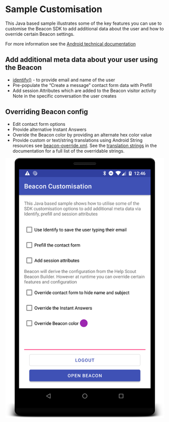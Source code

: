 # Sample Customisation

This Java based sample illustrates some of the key features you can use to customise the Beacon SDK to add additional data about the
user and how to override certain Beacon settings.

For more information see the [Android technical documentation](https://developer.helpscout.com/beacon-2/android)

## Add additional meta data about your user using the Beacon

* [identify()](https://developer.helpscout.com/beacon-2/android/#normal-mode) - to provide email and name of the user
* Pre-populate the “Create a message” contact form data with Prefill
* Add session Attributes which are added to the Beacon visitor activity Note in the specific conversation the user creates

## Overriding Beacon config

* Edit contact form options
* Provide alternative Instant Answers
* Overide the Beacon color by providing an alternate hex color value
* Provide custom or text/string translations using Android String resources see [beacon-override.xml](./src/main/res/values/beacon-override.xml).
See the [translation strings](https://developer.helpscout.com/beacon-2/android/#translation-strings) in the documentation for a full list of the overridable strings.


<img src="../docs/screenshot-customise-sample.png" width="720" alt="Screenshot">
